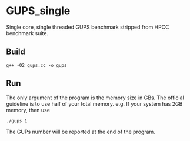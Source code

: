 # GUPS_single
Single core, single threaded GUPS benchmark stripped from HPCC benchmark suite.

## Build

```shell
g++ -O2 gups.cc -o gups
```

## Run
The only argument of the program is the memory size in GBs.
The official guideline is to use half of your total memory.
e.g. If your system has 2GB memory, then use

```
./gups 1
```

The GUPs number will be reported at the end of the program.
